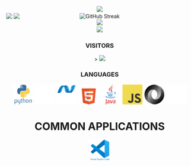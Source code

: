 <div align="center">
<a href="https://jakefrommars64.com/">
<img src="https://github.com/jakefrommars64/jakefrommars64/blob/main/button.svg" />
</a>
</div>

<div align="center" style="position: absolute;">
    <!-- my stats -->
    <!-- [GitHub REAME Stats](https://github.com/anuraghazra/github-readme-stats) -->
    <img src="https://my-stats-43gk.vercel.app/api?username=jakefrommars64&theme=midnight-purple&card_width=250&card_height=200&show_icons=true&show=discussions_answered&include_all_commits=true" />
    <!-- top langs -->
    <!-- [GitHub REAME Stats](https://github.com/anuraghazra/github-readme-stats) -->
    <img src="https://my-stats-43gk.vercel.app/api/top-langs/?username=jakefrommars64&theme=midnight-purple&card_width=250&card_height=200&langs_count=8&layout=donut&size_weight=0.5&count_weight=0.5&exclude_repo=jakefrommars64,jakefrommars64.github.io,Foam-PKMS-CMS,resume-generator" />
</div>

<div align="center">
    <!-- streak stats -->
    <!-- [GitHub Readme Streak Stats Demo](https://github-readme-streak-stats-git-main-davids-projects-ad77adcc.vercel.app/demo/) -->
    <img src="https://github-readme-streak-stats-git-main-davids-projects-ad77adcc.vercel.app?user=jakefrommars64&theme=midnight-purple&card_width=500&card_height=200&date_format=j%20M%5B%20Y%5D&mode=weekly" alt="GitHub Streak" />
</div>

<!-- trophies -->
<!-- [GitHub Profile Trophies](https://github-profile-trophy.vercel.app/) -->
<div align="center">
    <img src="https://github-profile-trophy.vercel.app/?username=jakefrommars64" />
</div>

<!-- snake -->
<!-- [snk](https://platane.me/snk/)  -->
<div align="center">
    <img src="https://github.com/jakefrommars64/jakefrommars64/blob/output/github-contribution-grid-snake-dark.svg" />
</div>

<!-- visitor count -->
<div align="center">
    <h3>VISITORS</h3>>
    <img src="https://profile-counter.glitch.me/_jakefrommars64/count.svg" />
</div>

<!-- Languages -->
<div align="center">
    <h3>LANGUAGES</h3>
    <img src="assets/icons/python/python-original-wordmark.svg" title="Python" alt="Python" width="55" height="55" />
    <img src="assets/icons/denojs/denojs-original-wordmark-white.svg" title="DenoJS" alt="DenoJS" width="55" height="55" />
    <img src="assets/icons/dot-net/dot-net-original-wordmark-white.svg" title="Dot Net" alt="Dot Net" width="55" height="55" />
    <img src="assets/icons/html5/html5-original-wordmark-white.svg" title="HTML 5" alt="HTML 5" width="55" height="55" />
    <img src="assets/icons/java/java-original-wordmark.svg" title="Java" alt="Java" width="55" height="55" />
    <img src="assets/icons/javascript/javascript-original.svg" title="Javascript" alt="Javascript" width="55" height="55" />
    <img src="assets/icons/json/json-original.svg" title="JSON" alt="JSON" width="55" height="55" />
    <img src="assets/icons/markdown/markdown-original-white.svg" title="Markdown" alt="Markdown" width="55" height="55" />
</div>

<!-- Common Apps -->
<div align="center">
    <h1>COMMON APPLICATIONS</h1>
    <img src="assets/icons/vscode/vscode-original-wordmark.svg" title="VSCode" alt="VSCode" width="55" height="55" />
</div>
